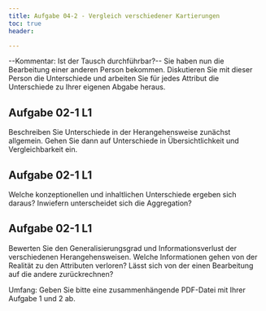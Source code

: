 ```yaml
---
title: Aufgabe 04-2 - Vergleich verschiedener Kartierungen
toc: true
header:

---
```


--Kommentar: Ist der Tausch durchführbar?--
Sie haben nun die Bearbeitung einer anderen Person bekommen. Diskutieren Sie mit dieser Person die Unterschiede und arbeiten Sie für jedes Attribut die Unterschiede zu Ihrer eigenen Abgabe heraus.

## Aufgabe 02-1 L1
Beschreiben Sie Unterschiede in der Herangehensweise zunächst allgemein. Gehen Sie dann auf Unterschiede in Übersichtlichkeit und Vergleichbarkeit ein.
## Aufgabe 02-1 L1
Welche konzeptionellen und inhaltlichen Unterschiede ergeben sich daraus? Inwiefern unterscheidet sich die Aggregation?
## Aufgabe 02-1 L1
Bewerten Sie den Generalisierungsgrad und Informationsverlust der verschiedenen Herangehensweisen. Welche Informationen gehen von der Realität zu den Attributen verloren? Lässt sich von der einen Bearbeitung auf die andere zurückrechnen?


Umfang: Geben Sie bitte eine zusammenhängende PDF-Datei mit Ihrer Aufgabe 1 und 2 ab.

